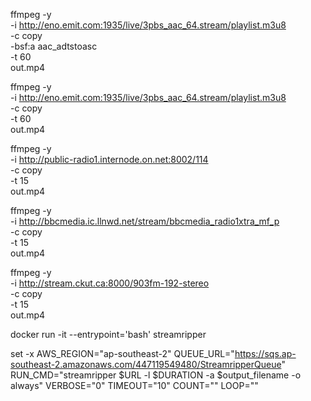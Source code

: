 
ffmpeg -y \
 -i http://eno.emit.com:1935/live/3pbs_aac_64.stream/playlist.m3u8 \
 -c copy \
 -bsf:a aac_adtstoasc \
 -t 60 \
 out.mp4

ffmpeg -y \
 -i http://eno.emit.com:1935/live/3pbs_aac_64.stream/playlist.m3u8 \
 -c copy \
 -t 60 \
 out.mp4

ffmpeg -y \
 -i http://public-radio1.internode.on.net:8002/114 \
 -c copy \
 -t 15 \
 out.mp4

ffmpeg -y \
 -i http://bbcmedia.ic.llnwd.net/stream/bbcmedia_radio1xtra_mf_p \
 -c copy \
 -t 15 \
 out.mp4

ffmpeg -y \
 -i http://stream.ckut.ca:8000/903fm-192-stereo \
 -c copy \
 -t 15 \
 out.mp4

 docker run -it --entrypoint='bash' streamripper


set -x AWS_REGION="ap-southeast-2"
QUEUE_URL="https://sqs.ap-southeast-2.amazonaws.com/447119549480/StreamripperQueue"
RUN_CMD="streamripper $URL -l $DURATION -a $output_filename -o always"
VERBOSE="0"
TIMEOUT="10"
COUNT=""
LOOP=""